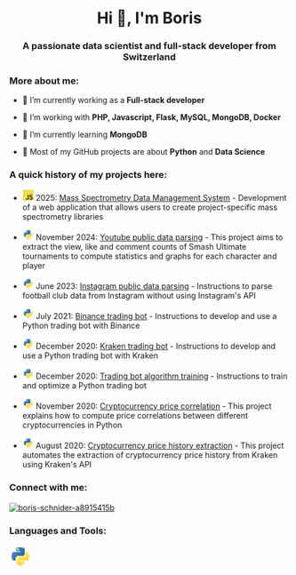 <h1 align="center">Hi 👋, I'm Boris</h1>
<h3 align="center">A passionate data scientist and full-stack developer from Switzerland</h3>
<h3 align="left">More about me:</h3>

- 🔭 I’m currently working as a **Full-stack developer**

- 💬 I’m working with **PHP, Javascript, Flask, MySQL, MongoDB, Docker**

- 🌱 I’m currently learning **MongoDB**

- 📄 Most of my GitHub projects are about **Python** and **Data Science**

<h3 align="left">A quick history of my projects here:</h3>

- <img src="https://raw.githubusercontent.com/devicons/devicon/master/icons/javascript/javascript-original.svg" alt="python" width="20" height="20"/> 2025: [Mass Spectrometry Data Management System](https://github.com/lsmsgeneva/MSDMS) - Development of a web application that allows users to create project-specific mass spectrometry libraries

- <img src="https://raw.githubusercontent.com/devicons/devicon/master/icons/python/python-original.svg" alt="python" width="20" height="20"/> November 2024: [Youtube public data parsing](https://github.com/SchniderB/youtube-smash-stats) - This project aims to extract the view, like and comment counts of Smash Ultimate tournaments to compute statistics and graphs for each character and player

- <img src="https://raw.githubusercontent.com/devicons/devicon/master/icons/python/python-original.svg" alt="python" width="20" height="20"/> June 2023: [Instagram public data parsing](https://github.com/SchniderB/insta-data-parsing) - Instructions to parse football club data from Instagram without using Instagram's API

- <img src="https://raw.githubusercontent.com/devicons/devicon/master/icons/python/python-original.svg" alt="python" width="20" height="20"/> July 2021: [Binance trading bot](https://github.com/SchniderB/binance-trading-bot) - Instructions to develop and use a Python trading bot with Binance

- <img src="https://raw.githubusercontent.com/devicons/devicon/master/icons/python/python-original.svg" alt="python" width="20" height="20"/> December 2020: [Kraken trading bot](https://github.com/SchniderB/kraken-trading-bot) - Instructions to develop and use a Python trading bot with Kraken

- <img src="https://raw.githubusercontent.com/devicons/devicon/master/icons/python/python-original.svg" alt="python" width="20" height="20"/> December 2020: [Trading bot algorithm training](https://github.com/SchniderB/trading-bot-training) - Instructions to train and optimize a Python trading bot

- <img src="https://raw.githubusercontent.com/devicons/devicon/master/icons/python/python-original.svg" alt="python" width="20" height="20"/> November 2020: [Cryptocurrency price correlation](https://github.com/SchniderB/crypto-correlation-python) - This project explains how to compute price correlations between different cryptocurrencies in Python

- <img src="https://raw.githubusercontent.com/devicons/devicon/master/icons/python/python-original.svg" alt="python" width="20" height="20"/> August 2020: [Cryptocurrency price history extraction](https://github.com/SchniderB/crypto-history-extraction) - This project automates the extraction of cryptocurrency price history from Kraken using Kraken's API

<h3 align="left">Connect with me:</h3>
<p align="left">
<a href="https://linkedin.com/in/boris-schnider-a8915415b" target="blank"><img align="center" src="https://raw.githubusercontent.com/rahuldkjain/github-profile-readme-generator/master/src/images/icons/Social/linked-in-alt.svg" alt="boris-schnider-a8915415b" height="30" width="40" /></a>
</p>

<h3 align="left">Languages and Tools:</h3>
<p align="left"> <a href="https://www.python.org" target="_blank" rel="noreferrer"> <img src="https://raw.githubusercontent.com/devicons/devicon/master/icons/python/python-original.svg" alt="python" width="40" height="40"/> </a> </p>

